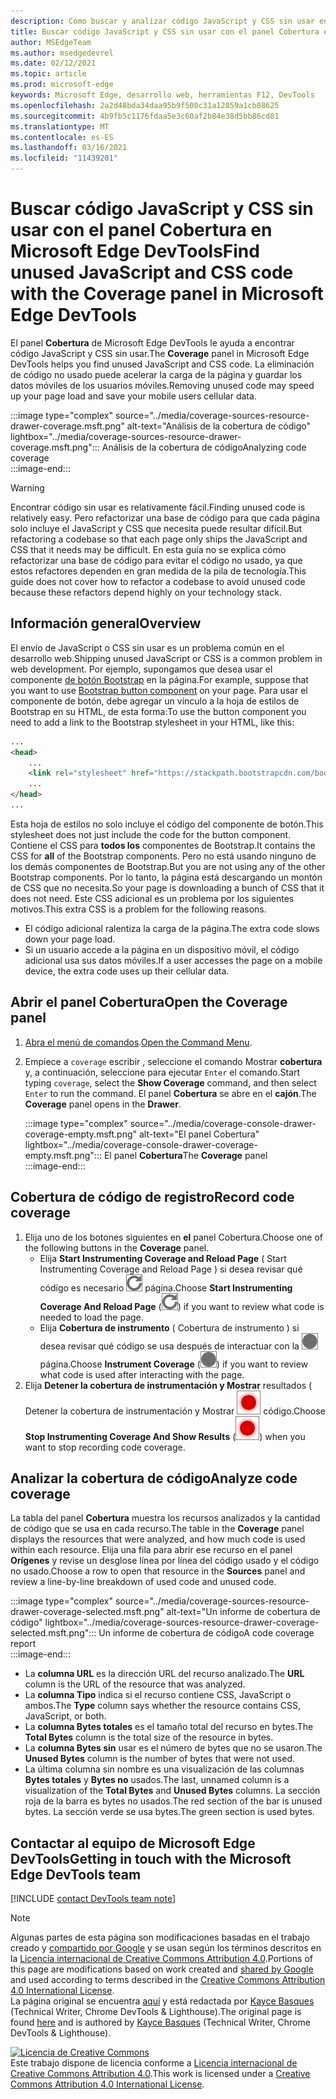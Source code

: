 ```yaml
---
description: Cómo buscar y analizar código JavaScript y CSS sin usar en Microsoft Edge DevTools.
title: Buscar código JavaScript y CSS sin usar con el panel Cobertura en Microsoft Edge DevTools
author: MSEdgeTeam
ms.author: msedgedevrel
ms.date: 02/12/2021
ms.topic: article
ms.prod: microsoft-edge
keywords: Microsoft Edge, desarrollo web, herramientas F12, DevTools
ms.openlocfilehash: 2a2d48bda34daa95b9f500c31a12859a1cb08625
ms.sourcegitcommit: 4b9fb5c1176fdaa5e3c60af2b84e38d5bb86cd81
ms.translationtype: MT
ms.contentlocale: es-ES
ms.lasthandoff: 03/16/2021
ms.locfileid: "11439201"
---
```

<!-- Copyright Kayce Basques 

   Licensed under the Apache License, Version 2.0 (the "License");
   you may not use this file except in compliance with the License.
   You may obtain a copy of the License at

       https://www.apache.org/licenses/LICENSE-2.0

   Unless required by applicable law or agreed to in writing, software
   distributed under the License is distributed on an "AS IS" BASIS,
   WITHOUT WARRANTIES OR CONDITIONS OF ANY KIND, either express or implied.
   See the License for the specific language governing permissions and
   limitations under the License.  -->

# <a name="find-unused-javascript-and-css-code-with-the-coverage-panel-in-microsoft-edge-devtools"></a><span data-ttu-id="a8882-104">Buscar código JavaScript y CSS sin usar con el panel Cobertura en Microsoft Edge DevTools</span><span class="sxs-lookup"><span data-stu-id="a8882-104">Find unused JavaScript and CSS code with the Coverage panel in Microsoft Edge DevTools</span></span>  

<span data-ttu-id="a8882-105">El panel **Cobertura** de Microsoft Edge DevTools le ayuda a encontrar código JavaScript y CSS sin usar.</span><span class="sxs-lookup"><span data-stu-id="a8882-105">The **Coverage** panel in Microsoft Edge DevTools helps you find unused JavaScript and CSS code.</span></span>  <span data-ttu-id="a8882-106">La eliminación de código no usado puede acelerar la carga de la página y guardar los datos móviles de los usuarios móviles.</span><span class="sxs-lookup"><span data-stu-id="a8882-106">Removing unused code may speed up your page load and save your mobile users cellular data.</span></span>  

:::image type="complex" source="../media/coverage-sources-resource-drawer-coverage.msft.png" alt-text="Análisis de la cobertura de código" lightbox="../media/coverage-sources-resource-drawer-coverage.msft.png":::
   <span data-ttu-id="a8882-108">Análisis de la cobertura de código</span><span class="sxs-lookup"><span data-stu-id="a8882-108">Analyzing code coverage</span></span>  
:::image-end:::  

> [!WARNING]
> <span data-ttu-id="a8882-109">Encontrar código sin usar es relativamente fácil.</span><span class="sxs-lookup"><span data-stu-id="a8882-109">Finding unused code is relatively easy.</span></span>  <span data-ttu-id="a8882-110">Pero refactorizar una base de código para que cada página solo incluye el JavaScript y CSS que necesita puede resultar difícil.</span><span class="sxs-lookup"><span data-stu-id="a8882-110">But refactoring a codebase so that each page only ships the JavaScript and CSS that it needs may be difficult.</span></span>  <span data-ttu-id="a8882-111">En esta guía no se explica cómo refactorizar una base de código para evitar el código no usado, ya que estos refactores dependen en gran medida de la pila de tecnología.</span><span class="sxs-lookup"><span data-stu-id="a8882-111">This guide does not cover how to refactor a codebase to avoid unused code because these refactors depend highly on your technology stack.</span></span>  

## <a name="overview"></a><span data-ttu-id="a8882-112">Información general</span><span class="sxs-lookup"><span data-stu-id="a8882-112">Overview</span></span>  

<span data-ttu-id="a8882-113">El envío de JavaScript o CSS sin usar es un problema común en el desarrollo web.</span><span class="sxs-lookup"><span data-stu-id="a8882-113">Shipping unused JavaScript or CSS is a common problem in web development.</span></span>  <span data-ttu-id="a8882-114">Por ejemplo, supongamos que desea usar el componente [de botón Bootstrap][BootstrapButtons] en la página.</span><span class="sxs-lookup"><span data-stu-id="a8882-114">For example, suppose that you want to use [Bootstrap button component][BootstrapButtons] on your page.</span></span>  <span data-ttu-id="a8882-115">Para usar el componente de botón, debe agregar un vínculo a la hoja de estilos de Bootstrap en su HTML, de esta forma:</span><span class="sxs-lookup"><span data-stu-id="a8882-115">To use the button component you need to add a link to the Bootstrap stylesheet in your HTML, like this:</span></span>  

```html
...
<head>
    ...
    <link rel="stylesheet" href="https://stackpath.bootstrapcdn.com/bootstrap/4.3.1/css/bootstrap.min.css" integrity="sha384-ggOyR0iXCbMQv3Xipma34MD+dH/1fQ784/j6cY/iJTQUOhcWr7x9JvoRxT2MZw1T" crossorigin="anonymous">
    ...
</head>
...
```  

<span data-ttu-id="a8882-116">Esta hoja de estilos no solo incluye el código del componente de botón.</span><span class="sxs-lookup"><span data-stu-id="a8882-116">This stylesheet does not just include the code for the button component.</span></span>  <span data-ttu-id="a8882-117">Contiene el CSS para **todos los** componentes de Bootstrap.</span><span class="sxs-lookup"><span data-stu-id="a8882-117">It contains the CSS for **all** of the Bootstrap components.</span></span>  <span data-ttu-id="a8882-118">Pero no está usando ninguno de los demás componentes de Bootstrap.</span><span class="sxs-lookup"><span data-stu-id="a8882-118">But you are not using any of the other Bootstrap components.</span></span>  <span data-ttu-id="a8882-119">Por lo tanto, la página está descargando un montón de CSS que no necesita.</span><span class="sxs-lookup"><span data-stu-id="a8882-119">So your page is downloading a bunch of CSS that it does not need.</span></span>  <span data-ttu-id="a8882-120">Este CSS adicional es un problema por los siguientes motivos.</span><span class="sxs-lookup"><span data-stu-id="a8882-120">This extra CSS is a problem for the following reasons.</span></span>  

*   <span data-ttu-id="a8882-121">El código adicional ralentiza la carga de la página.</span><span class="sxs-lookup"><span data-stu-id="a8882-121">The extra code slows down your page load.</span></span>  <!--Navigate to [Render-Blocking CSS][render].  -->  
*   <span data-ttu-id="a8882-122">Si un usuario accede a la página en un dispositivo móvil, el código adicional usa sus datos móviles.</span><span class="sxs-lookup"><span data-stu-id="a8882-122">If a user accesses the page on a mobile device, the extra code uses up their cellular data.</span></span>  
    
<!--[render]: /web/fundamentals/performance/critical-rendering-path/render-blocking-css  -->  

## <a name="open-the-coverage-panel"></a><span data-ttu-id="a8882-123">Abrir el panel Cobertura</span><span class="sxs-lookup"><span data-stu-id="a8882-123">Open the Coverage panel</span></span>  

1.  <span data-ttu-id="a8882-124">[Abra el menú de comandos][DevToolsCommandMenu].</span><span class="sxs-lookup"><span data-stu-id="a8882-124">[Open the Command Menu][DevToolsCommandMenu].</span></span>  
1.  <span data-ttu-id="a8882-125">Empiece a `coverage` escribir , seleccione el comando Mostrar **cobertura** y, a continuación, seleccione para ejecutar `Enter` el comando.</span><span class="sxs-lookup"><span data-stu-id="a8882-125">Start typing `coverage`, select the **Show Coverage** command, and then select `Enter` to run the command.</span></span>  <span data-ttu-id="a8882-126">El panel **Cobertura** se abre en el **cajón**.</span><span class="sxs-lookup"><span data-stu-id="a8882-126">The **Coverage** panel opens in the **Drawer**.</span></span>  

    :::image type="complex" source="../media/coverage-console-drawer-coverage-empty.msft.png" alt-text="El panel Cobertura" lightbox="../media/coverage-console-drawer-coverage-empty.msft.png":::
       <span data-ttu-id="a8882-128">El panel **Cobertura**</span><span class="sxs-lookup"><span data-stu-id="a8882-128">The **Coverage** panel</span></span>  
    :::image-end:::  
    
## <a name="record-code-coverage"></a><span data-ttu-id="a8882-129">Cobertura de código de registro</span><span class="sxs-lookup"><span data-stu-id="a8882-129">Record code coverage</span></span>  

1.  <span data-ttu-id="a8882-130">Elija uno de los botones siguientes en **el** panel Cobertura.</span><span class="sxs-lookup"><span data-stu-id="a8882-130">Choose one of the following buttons in the **Coverage** panel.</span></span>  
    *   <span data-ttu-id="a8882-131">Elija **Start Instrumenting Coverage and Reload Page** \( Start Instrumenting Coverage and Reload Page \) si desea revisar qué código es necesario ![ para cargar la ](../media/reload-icon.msft.png) página.</span><span class="sxs-lookup"><span data-stu-id="a8882-131">Choose **Start Instrumenting Coverage And Reload Page** \(![Start Instrumenting Coverage And Reload Page](../media/reload-icon.msft.png)\) if you want to review what code is needed to load the page.</span></span>  
    *   <span data-ttu-id="a8882-132">Elija **Cobertura de instrumento** \( Cobertura de instrumento \) si desea revisar qué código se usa después de interactuar con la ![ ](../media/record-icon.msft.png) página.</span><span class="sxs-lookup"><span data-stu-id="a8882-132">Choose **Instrument Coverage** \(![Instrument Coverage](../media/record-icon.msft.png)\) if you want to review what code is used after interacting with the page.</span></span>  
1.  <span data-ttu-id="a8882-133">Elija **Detener la cobertura de instrumentación y Mostrar** resultados \( Detener la cobertura de instrumentación y Mostrar ![ resultados \) cuando desee detener la grabación de la cobertura de ](../media/stop-icon.msft.png) código.</span><span class="sxs-lookup"><span data-stu-id="a8882-133">Choose **Stop Instrumenting Coverage And Show Results** \(![Stop Instrumenting Coverage And Show Results](../media/stop-icon.msft.png)\) when you want to stop recording code coverage.</span></span>  
    
## <a name="analyze-code-coverage"></a><span data-ttu-id="a8882-134">Analizar la cobertura de código</span><span class="sxs-lookup"><span data-stu-id="a8882-134">Analyze code coverage</span></span>  

<span data-ttu-id="a8882-135">La tabla del panel **Cobertura** muestra los recursos analizados y la cantidad de código que se usa en cada recurso.</span><span class="sxs-lookup"><span data-stu-id="a8882-135">The table in the **Coverage** panel displays the resources that were analyzed, and how much code is used within each resource.</span></span>  <span data-ttu-id="a8882-136">Elija una fila para abrir ese recurso en el panel **Orígenes** y revise un desglose línea por línea del código usado y el código no usado.</span><span class="sxs-lookup"><span data-stu-id="a8882-136">Choose a row to open that resource in the **Sources** panel and review a line-by-line breakdown of used code and unused code.</span></span>  

:::image type="complex" source="../media/coverage-sources-resource-drawer-coverage-selected.msft.png" alt-text="Un informe de cobertura de código" lightbox="../media/coverage-sources-resource-drawer-coverage-selected.msft.png":::
   <span data-ttu-id="a8882-138">Un informe de cobertura de código</span><span class="sxs-lookup"><span data-stu-id="a8882-138">A code coverage report</span></span>  
:::image-end:::  

*   <span data-ttu-id="a8882-139">La **columna URL** es la dirección URL del recurso analizado.</span><span class="sxs-lookup"><span data-stu-id="a8882-139">The **URL** column is the URL of the resource that was analyzed.</span></span>  
*   <span data-ttu-id="a8882-140">La **columna Tipo** indica si el recurso contiene CSS, JavaScript o ambos.</span><span class="sxs-lookup"><span data-stu-id="a8882-140">The **Type** column says whether the resource contains CSS, JavaScript, or both.</span></span>  
*   <span data-ttu-id="a8882-141">La **columna Bytes totales** es el tamaño total del recurso en bytes.</span><span class="sxs-lookup"><span data-stu-id="a8882-141">The **Total Bytes** column is the total size of the resource in bytes.</span></span>  
*   <span data-ttu-id="a8882-142">La **columna Bytes sin** usar es el número de bytes que no se usaron.</span><span class="sxs-lookup"><span data-stu-id="a8882-142">The **Unused Bytes** column is the number of bytes that were not used.</span></span>  
*   <span data-ttu-id="a8882-143">La última columna sin nombre es una visualización de las columnas **Bytes totales** y **Bytes no** usados.</span><span class="sxs-lookup"><span data-stu-id="a8882-143">The last, unnamed column is a visualization of the **Total Bytes** and **Unused Bytes** columns.</span></span>  <span data-ttu-id="a8882-144">La sección roja de la barra es bytes no usados.</span><span class="sxs-lookup"><span data-stu-id="a8882-144">The red section of the bar is unused bytes.</span></span>  <span data-ttu-id="a8882-145">La sección verde se usa bytes.</span><span class="sxs-lookup"><span data-stu-id="a8882-145">The green section is used bytes.</span></span>  
    
## <a name="getting-in-touch-with-the-microsoft-edge-devtools-team"></a><span data-ttu-id="a8882-146">Contactar al equipo de Microsoft Edge DevTools</span><span class="sxs-lookup"><span data-stu-id="a8882-146">Getting in touch with the Microsoft Edge DevTools team</span></span>  

[!INCLUDE [contact DevTools team note](../includes/contact-devtools-team-note.md)]  

<!-- links -->  

[DevToolsCommandMenu]: ../command-menu/index.md "Ejecute comandos con el menú Comando de Microsoft Edge DevTools | Microsoft Docs"  

[BootstrapButtons]: https://getbootstrap.com/docs/4.3/components/buttons "Botones - Bootstrap"  

> [!NOTE]
> <span data-ttu-id="a8882-149">Algunas partes de esta página son modificaciones basadas en el trabajo creado y [compartido por Google][GoogleSitePolicies] y se usan según los términos descritos en la [Licencia internacional de Creative Commons Attribution 4.0][CCA4IL].</span><span class="sxs-lookup"><span data-stu-id="a8882-149">Portions of this page are modifications based on work created and [shared by Google][GoogleSitePolicies] and used according to terms described in the [Creative Commons Attribution 4.0 International License][CCA4IL].</span></span>  
> <span data-ttu-id="a8882-150">La página original se encuentra [aquí](https://developers.google.com/web/tools/chrome-devtools/coverage/index) y está redactada por [Kayce Basques][KayceBasques] \(Technical Writer, Chrome DevTools \& Lighthouse\).</span><span class="sxs-lookup"><span data-stu-id="a8882-150">The original page is found [here](https://developers.google.com/web/tools/chrome-devtools/coverage/index) and is authored by [Kayce Basques][KayceBasques] \(Technical Writer, Chrome DevTools \& Lighthouse\).</span></span>  

[![Licencia de Creative Commons][CCby4Image]][CCA4IL]  
<span data-ttu-id="a8882-152">Este trabajo dispone de licencia conforme a [Licencia internacional de Creative Commons Attribution 4.0][CCA4IL].</span><span class="sxs-lookup"><span data-stu-id="a8882-152">This work is licensed under a [Creative Commons Attribution 4.0 International License][CCA4IL].</span></span>  

[CCA4IL]: https://creativecommons.org/licenses/by/4.0  
[CCby4Image]: https://i.creativecommons.org/l/by/4.0/88x31.png  
[GoogleSitePolicies]: https://developers.google.com/terms/site-policies  
[KayceBasques]: https://developers.google.com/web/resources/contributors/kaycebasques  
